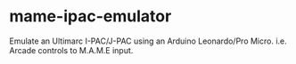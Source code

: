 # mame-ipac-emulator
Emulate an Ultimarc I-PAC/J-PAC using an Arduino Leonardo/Pro Micro. i.e. Arcade controls to M.A.M.E input.
